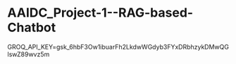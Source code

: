 # AAIDC_Project-1--RAG-based-Chatbot
GROQ_API_KEY=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
